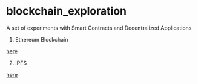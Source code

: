 # blockchain_exploration
A set of experiments with Smart Contracts and Decentralized Applications

1. Ethereum Blockchain

[here](https://github.com/gjeanmart/blockchain_exploration/tree/master/ethereum)

2. IPFS

[here](https://github.com/gjeanmart/blockchain_exploration/tree/master/ipfs/sandbox)
